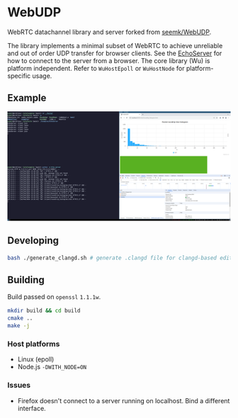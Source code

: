 # WebUDP

WebRTC datachannel library and server forked from [seemk/WebUDP](https://github.com/seemk/WebUDP).

The library implements a minimal subset of WebRTC to achieve unreliable and out of order UDP transfer for browser clients.
See the [EchoServer](https://github.com/ayamir/WebUDP/blob/master/examples/EchoServer.c) for how to connect to the server from a browser.
The core library (Wu) is platform independent. Refer to `WuHostEpoll` or `WuHostNode` for platform-specific usage.

## Example

![image-20240216132521221](https://raw.githubusercontent.com/ayamir/blog-imgs/main/image-20240216132521221.png)

## Developing

```bash
bash ./generate_clangd.sh # generate .clangd file for clangd-based editor
```

## Building

Build passed on `openssl` `1.1.1w`.

```bash
mkdir build && cd build
cmake ..
make -j
```

### Host platforms

- Linux (epoll)
- Node.js `-DWITH_NODE=ON`

### Issues

- Firefox doesn't connect to a server running on localhost. Bind a different interface.
